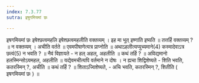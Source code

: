 ```yaml
---
index: 7.3.77
sutra: इषुगमियमां छः

---
```

इषगमियमां छः इषेश्छत्वमहलि इषेश्छत्वमहलीति वक्तव्यम् । इह मा भूत् इष्णाति इष्यति ॥ तत्तर्हि वक्तव्यम् ? ॥ न वक्तव्यम् । अचीति वर्तते ॥ एवमपीषाणेत्यत्र प्राप्नोति ॥ अथाऽहलीत्यप्युच्यमाने(4) कस्मादेवाऽत्र छत्वं(5) न भवति ? ॥ नैवं विज्ञायते - न हल् अहल्, अहलीति ॥ कथं तर्हि ? ॥ अविद्यमानो हलस्मिन्सोऽयमहल, अहलीति ॥ यद्येवमचीत्यपि वर्तमाने न दोषः । न ह्यचा शिद्विशेष्यते - शिति भवति, कतरस्मिन् ?, अचीति ॥ कथं तर्हि ? ॥ शिताऽज्विशेष्यते,  -  अचि भवति, कतरस्मिन् ?, शितीति ( इषगमियमां छः ) ॥
